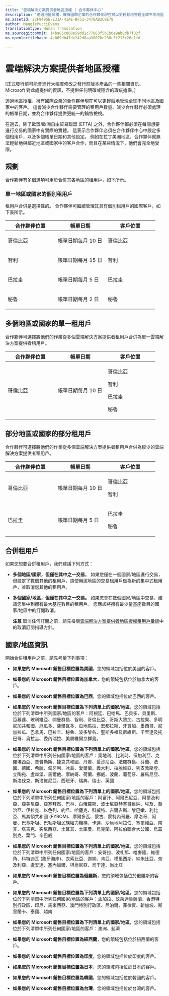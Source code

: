 ```yaml
---
title: "雲端解決方案提供者地區授權 | 合作夥伴中心"
description: "透過地區授權，擁有國際企業的合作夥伴現在可以更輕鬆地管理全球不同地區及國家中的客戶。"
ms.assetid: 22F9495E-E31A-41AE-BF51-3478AB2C8E78
author: MaggiePucciEvans
translationtype: Human Translation
ms.sourcegitcommit: 14ba85c868e59dd1c77063f5b1b0e9ab8db7f82f
ms.openlocfilehash: 4e069db47de242d8aa3807bc238c5f213c26a1fd

---
```


# 雲端解決方案提供者地區授權


\[正式發行前可能會進行大幅度修改之發行前版本產品的一些相關資訊。 Microsoft 對此處提供的資訊，不提供任何明確或隱含的瑕疵擔保。\]

透過地區授權，擁有國際企業的合作夥伴現在可以更輕鬆地管理全球不同地區及國家中的客戶。 這會減少合作夥伴需要管理的租用戶數量、減少合作夥伴必須處理的帳單日期，並為合作夥伴提供更統一的銷售檢視。

在過去，除了歐盟/歐洲自由貿易聯盟 (EFTA) 之外，合作夥伴都必須在每個想要進行交易的國家中有實際的實體。 這表示合作夥伴必須在合作夥伴中心中設定多個租用戶，以及多個帳單日期和其他設定。 例如在拉丁美洲地區，合作夥伴就無法輕鬆地與鄰近地區或國家中的客戶合作，而且在某些情況下，他們會完全地受限。

## 規劃


合作夥伴有多個選項可用於合併其各地區的租用戶，如下所示。

### 單一地區或國家的個別租用戶

租用戶合併是選擇性的。 合作夥伴可繼續管理其具有個別租用戶的國際客戶，如下表所示。

<table>
<colgroup>
<col width="33%" />
<col width="33%" />
<col width="33%" />
</colgroup>
<thead>
<tr class="header">
<th>合作夥伴位置</th>
<th>帳單日期</th>
<th>客戶位置</th>
</tr>
</thead>
<tbody>
<tr class="odd">
<td><p>哥倫比亞</p></td>
<td><p>帳單日期每月 10 日</p></td>
<td><p>哥倫比亞</p></td>
</tr>
<tr class="even">
<td><p>智利</p></td>
<td><p>帳單日期每月 15 日</p></td>
<td><p>智利</p></td>
</tr>
<tr class="odd">
<td><p>巴拉圭</p></td>
<td><p>帳單日期每月 5 日</p></td>
<td><p>巴拉圭</p></td>
</tr>
<tr class="even">
<td><p>秘魯</p></td>
<td><p>帳單日期每月 2 日</p></td>
<td><p>秘魯</p></td>
</tr>
</tbody>
</table>

 

## 多個地區或國家的單一租用戶


合作夥伴可選擇將他們的作業從多個雲端解決方案提供者租用戶合併為單一雲端解決方案提供者租用戶。

<table>
<colgroup>
<col width="33%" />
<col width="33%" />
<col width="33%" />
</colgroup>
<thead>
<tr class="header">
<th>合作夥伴位置</th>
<th>帳單日期</th>
<th>客戶位置</th>
</tr>
</thead>
<tbody>
<tr class="odd">
<td><p>哥倫比亞</p></td>
<td><p>帳單日期每月 10 日</p></td>
<td><p>哥倫比亞</p>
<p>智利</p>
<p>巴拉圭</p>
<p>秘魯</p></td>
</tr>
</tbody>
</table>

 

## 部分地區或國家的部分租用戶


合作夥伴可選擇將他們的作業從多個雲端解決方案提供者租用戶合併為較少的雲端解決方案提供者租用戶。

<table>
<colgroup>
<col width="33%" />
<col width="33%" />
<col width="33%" />
</colgroup>
<thead>
<tr class="header">
<th>合作夥伴位置</th>
<th>帳單日期</th>
<th>客戶位置</th>
</tr>
</thead>
<tbody>
<tr class="odd">
<td><p>哥倫比亞</p></td>
<td><p>帳單日期每月 10 日</p></td>
<td><p>哥倫比亞</p>
<p>智利</p></td>
</tr>
<tr class="even">
<td><p>巴拉圭</p></td>
<td><p>帳單日期每月 5 日</p></td>
<td><p>巴拉圭</p>
<p>秘魯</p></td>
</tr>
</tbody>
</table>

 

## 合併租用戶


如果您想要合併租用戶，我們建議下列方式：

-   **多個地區/國家，但僅在其中之一交易**。 如果您僅在一個國家/地區進行交易，但設定了數個其他的租用戶，請使用該地區的交易租用戶做為新的集中式租用戶，並取消您其他的租用戶。

-   **多個國家/地區，但僅在其中之一交易。** 如果您會在數個國家/地區中交易，建議您集中到擁有最大基座數目的租用戶。 您應該將擁有最少量基座數目的國家/地區中的訂閱取消。

    **注意** 取消任何訂閱之前，請先檢閱[雲端解決方案提供者地區授權租用戶彙總](csp-regional-authorization-tenant-consolidation.md)中的取消訂閱指導方針。

     

## 國家/地區資訊


開始合併租用戶之前，請先考量下列事項：

-   **如果您的 Microsoft 銷售目標位置為美國**，您的領域包括位於美國的客戶。

-   **如果您的 Microsoft 銷售目標位置為加拿大**，您的領域包括位於加拿大的客戶。

-   **如果您的 Microsoft 銷售目標位置為巴西**，您的領域包括位於巴西的客戶。

-   **如果您的 Microsoft 銷售目標位置為下列清單上的國家/地區**，您的領域包括位於下列清單中所列國家/地區的客戶：阿根廷、巴哈馬、巴貝多、貝里斯、百慕達、玻利維亞、開曼群島、智利、哥倫比亞、哥斯大黎加、古拉果、多明尼加共和國、厄瓜多、薩爾瓦多、瓜地馬拉、宏都拉斯、牙買加、墨西哥、尼加拉瓜、巴拿馬、巴拉圭、秘魯、波多黎各、聖斯多福及尼維斯、千里達及托巴哥、烏拉圭、委內瑞拉、美屬維爾京群島。

-   **如果您的 Microsoft 銷售目標位置為下列清單上的國家/地區**，您的領域包括位於下列清單中所列任何國家/地區的客戶：奧地利、比利時、保加利亞、克羅埃西亞、賽普勒斯、捷克共和國、丹麥、愛沙尼亞、法羅群島、芬蘭、法國、德國、希臘、匈牙利、冰島、愛爾蘭、義大利、拉脫維亞、列支敦斯登、立陶宛、盧森堡、馬爾他、摩納哥、荷蘭、挪威、波蘭、葡萄牙、羅馬尼亞、斯洛伐克、斯洛維尼亞、西班牙、瑞典、瑞士、英國

-   **如果您的 Microsoft 銷售目標位置為下列清單上的國家/地區**，您的領域包括位於下列清單中所列任何國家/地區的客戶：阿富汗、阿爾巴尼亞、阿爾及利亞、亞美尼亞、亞塞拜然、巴林、白俄羅斯、波士尼亞赫塞哥維納、埃及、喬治亞、伊拉克、以色列、約旦、哈薩克、科威特、吉爾吉斯、黎巴嫩、利比亞、馬其頓共和國 (FYROM)、摩爾多瓦、蒙古、蒙特內哥羅、摩洛哥、阿曼、巴基斯坦、巴勒斯坦民族權力機構、卡達、沙烏地阿拉伯、塞爾維亞、南非、塔吉克、突尼西亞、土耳其、土庫曼、烏克蘭、阿拉伯聯合大公國、烏茲別克、葉門、辛巴威

-   **如果您的 Microsoft 銷售目標位置為下列清單上的國家/地區**，您的領域包括位於下列清單中所列任何國家/地區的客戶：安哥拉、波札那、喀麥隆、維德角、科特迪瓦 (象牙海岸)、衣索比亞、迦納、肯亞、模里西斯、納米比亞、奈及利亞、盧安達、塞內加爾、坦尚尼亞、烏干達、尚比亞

-   **如果您的 Microsoft 銷售目標位置為俄羅斯**，您的領域包括位於俄羅斯的客戶。

-   **如果您的 Microsoft 銷售目標位置為下列清單上的國家/地區**，您的領域包括位於下列清單中所列任何國家/地區的客戶：孟加拉、汶萊達魯薩蘭、香港特別行政區、印尼、馬來西亞、澳門特別行政區、尼泊爾、菲律賓、新加坡、斯里蘭卡、泰國、越南

-   **如果您的 Microsoft 銷售目標位置為下列清單上的國家/地區**，您的領域包括位於下列清單中所列任何國家/地區的客戶：澳洲、斐濟

-   **如果您的 Microsoft 銷售目標位置為紐西蘭**，您的領域包括位於紐西蘭的客戶。

-   **如果您的 Microsoft 銷售目標位置為印度**，您的領域包括位於印度的客戶。

-   **如果您的 Microsoft 銷售目標位置為日本**，您的領域包括位於日本的客戶。

-   **如果您的 Microsoft 銷售目標位置為韓國**，您的領域包括位於韓國的客戶。

-   **如果您的 Microsoft 銷售目標位置為台灣**，您的領域包括位於台灣的客戶。

 

 






<!--HONumber=Nov16_HO4-->


